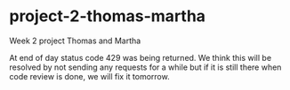 # project-2-thomas-martha
Week 2 project Thomas and Martha

At end of day status code 429 was being returned. We think this will be resolved by not sending any requests for a while but if it is still there when code review is done, we will fix it tomorrow. 
